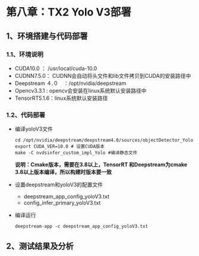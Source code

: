 # 第八章：TX2 Yolo V3部署

## 1、环境搭建与代码部署

### 1.1、环境说明

- CUDA10.0 ： /usr/local/cuda-10.0
- CUDNN7.5.0： CUDNN会自动将头文件和lib文件拷贝到CUDA的安装路径中
- Deepstream ４.０　：/opt/nvidia/deepstream
- Opencv3.3.1 : opencv会安装在linux系统默认安装路径中
- TensorRT5.1.6：linux系统默认安装路径

### 1.2、代码部署

- 编译yoloV3文件

  ```
  cd /opt/nvidia/deepstream/deepstream4.0/sources/objectDetector_Yolo
  export CUDA_VER=10.0 # 设置CUDA版本
  make -C nvdsinfer_custom_impl_Yolo #编译静态文件
  ```

  **说明：Cmake版本，需要在3.8以上，TensorRT 和Deepstream为cmake 3.8以上版本编译，所以构建时版本要一致**

- 设置deepstream和yoloV3的配置文件

  - deepstream_app_config_yoloV3.txt
  - config_infer_primary_yoloV3.txt

- 编译运行

  ```
  deepstream-app -c deepstream_app_config_yoloV3.txt
  ```

## 2、测试结果及分析

